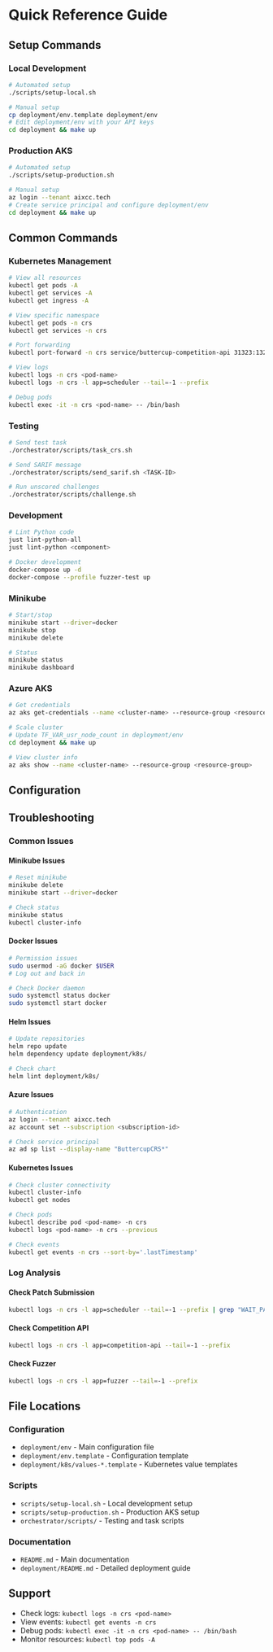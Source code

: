 # Quick Reference Guide

## Setup Commands

### Local Development
```bash
# Automated setup
./scripts/setup-local.sh

# Manual setup
cp deployment/env.template deployment/env
# Edit deployment/env with your API keys
cd deployment && make up
```

### Production AKS
```bash
# Automated setup
./scripts/setup-production.sh

# Manual setup
az login --tenant aixcc.tech
# Create service principal and configure deployment/env
cd deployment && make up
```

## Common Commands

### Kubernetes Management
```bash
# View all resources
kubectl get pods -A
kubectl get services -A
kubectl get ingress -A

# View specific namespace
kubectl get pods -n crs
kubectl get services -n crs

# Port forwarding
kubectl port-forward -n crs service/buttercup-competition-api 31323:1323

# View logs
kubectl logs -n crs <pod-name>
kubectl logs -n crs -l app=scheduler --tail=-1 --prefix

# Debug pods
kubectl exec -it -n crs <pod-name> -- /bin/bash
```

### Testing
```bash
# Send test task
./orchestrator/scripts/task_crs.sh

# Send SARIF message
./orchestrator/scripts/send_sarif.sh <TASK-ID>

# Run unscored challenges
./orchestrator/scripts/challenge.sh
```

### Development
```bash
# Lint Python code
just lint-python-all
just lint-python <component>

# Docker development
docker-compose up -d
docker-compose --profile fuzzer-test up
```

### Minikube
```bash
# Start/stop
minikube start --driver=docker
minikube stop
minikube delete

# Status
minikube status
minikube dashboard
```

### Azure AKS
```bash
# Get credentials
az aks get-credentials --name <cluster-name> --resource-group <resource-group>

# Scale cluster
# Update TF_VAR_usr_node_count in deployment/env
cd deployment && make up

# View cluster info
az aks show --name <cluster-name> --resource-group <resource-group>
```

## Configuration

## Troubleshooting

### Common Issues

#### Minikube Issues
```bash
# Reset minikube
minikube delete
minikube start --driver=docker

# Check status
minikube status
kubectl cluster-info
```

#### Docker Issues
```bash
# Permission issues
sudo usermod -aG docker $USER
# Log out and back in

# Check Docker daemon
sudo systemctl status docker
sudo systemctl start docker
```

#### Helm Issues
```bash
# Update repositories
helm repo update
helm dependency update deployment/k8s/

# Check chart
helm lint deployment/k8s/
```

#### Azure Issues
```bash
# Authentication
az login --tenant aixcc.tech
az account set --subscription <subscription-id>

# Check service principal
az ad sp list --display-name "ButtercupCRS*"
```

#### Kubernetes Issues
```bash
# Check cluster connectivity
kubectl cluster-info
kubectl get nodes

# Check pods
kubectl describe pod <pod-name> -n crs
kubectl logs <pod-name> -n crs --previous

# Check events
kubectl get events -n crs --sort-by='.lastTimestamp'
```

### Log Analysis

#### Check Patch Submission
```bash
kubectl logs -n crs -l app=scheduler --tail=-1 --prefix | grep "WAIT_PATCH_PASS -> SUBMIT_BUNDLE"
```

#### Check Competition API
```bash
kubectl logs -n crs -l app=competition-api --tail=-1 --prefix
```

#### Check Fuzzer
```bash
kubectl logs -n crs -l app=fuzzer --tail=-1 --prefix
```

## File Locations

### Configuration
- `deployment/env` - Main configuration file
- `deployment/env.template` - Configuration template
- `deployment/k8s/values-*.template` - Kubernetes value templates

### Scripts
- `scripts/setup-local.sh` - Local development setup
- `scripts/setup-production.sh` - Production AKS setup
- `orchestrator/scripts/` - Testing and task scripts

### Documentation
- `README.md` - Main documentation
- `deployment/README.md` - Detailed deployment guide

## Support

- Check logs: `kubectl logs -n crs <pod-name>`
- View events: `kubectl get events -n crs`
- Debug pods: `kubectl exec -it -n crs <pod-name> -- /bin/bash`
- Monitor resources: `kubectl top pods -A` 
